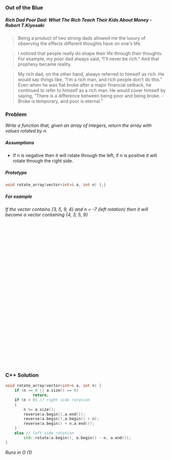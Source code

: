 ### Out of the Blue

##### Rich Dad Poor Dad: What The Rich Teach Their Kids About Money - Robert T.Kiyosaki
> Being a product of two strong dads allowed me the luxury of observing the effects different thoughts have on one's life.  

> I noticed that people really do shape their life through their thoughts. For example, my poor dad always said, “I'll never be rich.” And that prophesy became reality.  

> My rich dad, on the other hand, always referred to himself as rich. He would say things like, “I'm a rich man, and rich people don't do this.” Even when he was flat broke after a major financial setback, he continued to refer to himself as a rich man. He would cover himself by saying, “There is a difference between being poor and being broke. -Broke is temporary, and poor is eternal.”

### Problem

*Write a function that, given an array of integers, return the array with values rotated by n.*

##### Assumptions

* If n is negative then it will rotate through the left, if n is positive it will rotate through the right side.

##### Prototype
```c++
void rotate_array(vector<int>& a, int n) {;}
```

##### For example
*If the vector contains {3, 5, 9, 4} and n = -7 (left rotation) then it will become a vector containing {4, 3, 5, 9}*

<pre>




























</pre>

### C++ Solution
```c++
void rotate_array(vector<int>& a, int n) {
    if (n == 0 || a.size() == 0)
            return;
    if (n > 0) // right side rotation
    {
        n %= a.size();
        reverse(a.begin(),a.end());
        reverse(a.begin(),a.begin() + n);
        reverse(a.begin() + n,a.end());
    }   
    else // left side rotation
        std::rotate(a.begin(), a.begin() - n, a.end());
}
```

*Runs in O (1)*

